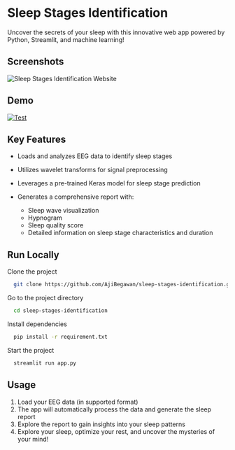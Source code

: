 
# Sleep Stages Identification

Uncover the secrets of your sleep with this innovative web app powered by Python, Streamlit, and machine learning!




## Screenshots

![Sleep Stages Identification Website](https://github.com/AjiBegawan/Dicoding-Personal-Notes-App/blob/main/images/website-page.png)


## Demo

[![Test](https://img.shields.io/website?url=https%3A%2F%2Fsleep-stages-identification.streamlit.app%2F&logo=streamlit&label=Sleep%20Stages%20Identification
)](https://katherineoelsner.com/)

## Key Features

- Loads and analyzes EEG data to identify sleep stages
- Utilizes wavelet transforms for signal preprocessing
- Leverages a pre-trained Keras model for sleep stage prediction
- Generates a comprehensive report with:

    - Sleep wave visualization
    - Hypnogram
    - Sleep quality score
    - Detailed information on sleep stage characteristics and duration

## Run Locally

Clone the project

```bash
  git clone https://github.com/AjiBegawan/sleep-stages-identification.git
```

Go to the project directory

```bash
  cd sleep-stages-identification
```

Install dependencies

```bash
  pip install -r requirement.txt
```

Start the project

```bash
  streamlit run app.py
```


## Usage

1. Load your EEG data (in supported format)
2. The app will automatically process the data and generate the sleep report
3. Explore the report to gain insights into your sleep patterns
4. Explore your sleep, optimize your rest, and uncover the mysteries of your mind!
